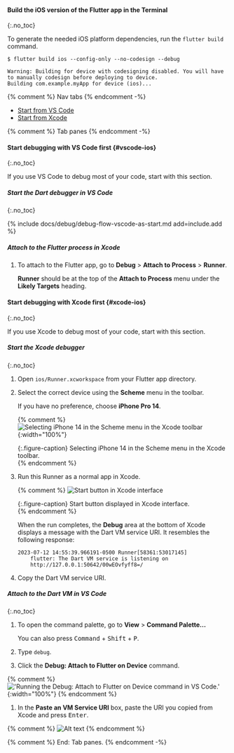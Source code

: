 #### Build the iOS version of the Flutter app in the Terminal
{:.no_toc}

To generate the needed iOS platform dependencies,
run the `flutter build` command.

```terminal
$ flutter build ios --config-only --no-codesign --debug
```

```terminal
Warning: Building for device with codesigning disabled. You will have to manually codesign before deploying to device.
Building com.example.myApp for device (ios)...
```

{% comment %} Nav tabs {% endcomment -%}
<ul class="nav nav-tabs" id="vscode-to-xcode-ios-setup" role="tablist">
    <li class="nav-item">
        <a class="nav-link active" id="from-vscode-to-xcode-ios-tab" href="#from-vscode-to-xcode-ios" role="tab" aria-controls="from-vscode-to-xcode-ios" aria-selected="true">Start from VS Code</a>
    </li>
    <li class="nav-item">
        <a class="nav-link" id="from-xcode-ios-tab" href="#from-xcode-ios" role="tab" aria-controls="from-xcode-ios" aria-selected="false">Start from Xcode</a>
    </li>
</ul>

{% comment %} Tab panes {% endcomment -%}
<div class="tab-content">

<div class="tab-pane active" id="from-vscode-to-xcode-ios" role="tabpanel" aria-labelledby="from-vscode-to-xcode-ios-tab" markdown="1">

#### Start debugging with VS Code first {#vscode-ios}
{:.no_toc}

If you use VS Code to debug most of your code, start with this section.

##### Start the Dart debugger in VS Code
{:.no_toc}

{% include docs/debug/debug-flow-vscode-as-start.md add=include.add %}

##### Attach to the Flutter process in Xcode

1. To attach to the Flutter app, go to
   **Debug** <span aria-label="and then">></span>
   **Attach to Process** <span aria-label="and then">></span>
   **Runner**.

   **Runner** should be at the top of the **Attach to Process** menu
   under the **Likely Targets** heading.

</div>

<div class="tab-pane" id="from-xcode-ios" role="tabpanel" aria-labelledby="from-xcode-ios-tab" markdown="1">

#### Start debugging with Xcode first {#xcode-ios}
{:.no_toc}

If you use Xcode to debug most of your code, start with this section.

##### Start the Xcode debugger
{:.no_toc}

1. Open `ios/Runner.xcworkspace` from your Flutter app directory.

1. Select the correct device using the **Scheme** menu in the toolbar.

    If you have no preference, choose **iPhone Pro 14**.

   {% comment %}
    ![Selecting iPhone 14 in the Scheme menu in the Xcode toolbar](/assets/images/docs/testing/debugging/native/xcode/select-device.png){:width="100%"}
    <div markdown="1">{:.figure-caption}
    Selecting iPhone 14 in the Scheme menu in the Xcode toolbar.
    </div>
    {% endcomment %}

1. Run this Runner as a normal app in Xcode.

    {% comment %}
    ![Start button in Xcode interface](/assets/images/docs/testing/debugging/native/xcode/run-app.png)
    <div markdown="1">{:.figure-caption}
    Start button displayed in Xcode interface.
    </div>
    {% endcomment %}

    When the run completes, the **Debug** area at the bottom of Xcode displays
    a message with the Dart VM service URI. It resembles the following response:

    ```terminal
    2023-07-12 14:55:39.966191-0500 Runner[58361:53017145]
        flutter: The Dart VM service is listening on
        http://127.0.0.1:50642/00wEOvfyff8=/
    ```

1. Copy the Dart VM service URI.

##### Attach to the Dart VM in VS Code
{:.no_toc}

1. To open the command palette, go to
    **View** <span aria-label="and then">></span>
    **Command Palette...**

    You can also press <kbd>Command</kbd> + <kbd>Shift</kbd> + <kbd>P</kbd>.

1. Type `debug`.

1. Click the **Debug: Attach to Flutter on Device** command.

{% comment %}
    !['Running the Debug: Attach to Flutter on Device command in VS Code.'](/assets/images/docs/testing/debugging/vscode-ui/screens/attach-flutter-process-menu.png){:width="100%"}
{% endcomment %}

1. In the **Paste an VM Service URI** box, paste the URI you copied
    from Xcode and press <kbd>Enter</kbd>.

{% comment %}
    ![Alt text](/assets/images/docs/testing/debugging/vscode-ui/screens/vscode-add-attach-uri-filled.png)
{% endcomment %}

</div>
</div>
{% comment %} End: Tab panes. {% endcomment -%}
